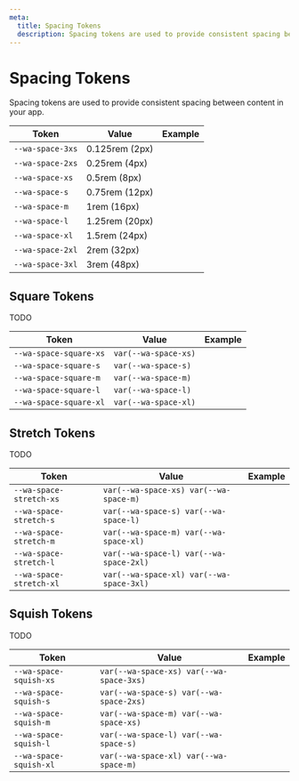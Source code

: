```yaml
---
meta:
  title: Spacing Tokens
  description: Spacing tokens are used to provide consistent spacing between content in your app.
---
```


# Spacing Tokens

Spacing tokens are used to provide consistent spacing between content in your app.

| Token            | Value          | Example                                                                               |
| ---------------- | -------------- | ------------------------------------------------------------------------------------- |
| `--wa-space-3xs` | 0.125rem (2px) | <div class="spacing-demo" style="width: var(--wa-space-3xs); height: 0.25rem;"></div> |
| `--wa-space-2xs` | 0.25rem (4px)  | <div class="spacing-demo" style="width: var(--wa-space-2xs); height: 0.25rem;"></div> |
| `--wa-space-xs`  | 0.5rem (8px)   | <div class="spacing-demo" style="width: var(--wa-space-xs); height: 0.25rem;"></div>  |
| `--wa-space-s`   | 0.75rem (12px) | <div class="spacing-demo" style="width: var(--wa-space-s); height: 0.25rem;"></div>   |
| `--wa-space-m`   | 1rem (16px)    | <div class="spacing-demo" style="width: var(--wa-space-m); height: 0.25rem;"></div>   |
| `--wa-space-l`   | 1.25rem (20px) | <div class="spacing-demo" style="width: var(--wa-space-l); height: 0.25rem;"></div>   |
| `--wa-space-xl`  | 1.5rem (24px)  | <div class="spacing-demo" style="width: var(--wa-space-xl); height: 0.25rem;"></div>  |
| `--wa-space-2xl` | 2rem (32px)    | <div class="spacing-demo" style="width: var(--wa-space-2xl); height: 0.25rem;"></div> |
| `--wa-space-3xl` | 3rem (48px)    | <div class="spacing-demo" style="width: var(--wa-space-3xl); height: 0.25rem;"></div> |

## Square Tokens

TODO

| Token                  | Value                | Example                                                                                             |
| ---------------------- | -------------------- | --------------------------------------------------------------------------------------------------- |
| `--wa-space-square-xs` | `var(--wa-space-xs)` | <div class="spacing-demo" style="display: inline-block; padding: var(--wa-space-square-xs);"></div> |
| `--wa-space-square-s`  | `var(--wa-space-s)`  | <div class="spacing-demo" style="display: inline-block; padding: var(--wa-space-square-s);"></div>  |
| `--wa-space-square-m`  | `var(--wa-space-m)`  | <div class="spacing-demo" style="display: inline-block; padding: var(--wa-space-square-m);"></div>  |
| `--wa-space-square-l`  | `var(--wa-space-l)`  | <div class="spacing-demo" style="display: inline-block; padding: var(--wa-space-square-l);"></div>  |
| `--wa-space-square-xl` | `var(--wa-space-xl)` | <div class="spacing-demo" style="display: inline-block; padding: var(--wa-space-square-xl);"></div> |

## Stretch Tokens

TODO

| Token                   | Value                                    | Example                                                                                              |
| ----------------------- | ---------------------------------------- | ---------------------------------------------------------------------------------------------------- |
| `--wa-space-stretch-xs` | `var(--wa-space-xs) var(--wa-space-m)`   | <div class="spacing-demo" style="display: inline-block; padding: var(--wa-space-stretch-xs);"></div> |
| `--wa-space-stretch-s`  | `var(--wa-space-s) var(--wa-space-l)`    | <div class="spacing-demo" style="display: inline-block; padding: var(--wa-space-stretch-s);"></div>  |
| `--wa-space-stretch-m`  | `var(--wa-space-m) var(--wa-space-xl)`   | <div class="spacing-demo" style="display: inline-block; padding: var(--wa-space-stretch-m);"></div>  |
| `--wa-space-stretch-l`  | `var(--wa-space-l) var(--wa-space-2xl)`  | <div class="spacing-demo" style="display: inline-block; padding: var(--wa-space-stretch-l);"></div>  |
| `--wa-space-stretch-xl` | `var(--wa-space-xl) var(--wa-space-3xl)` | <div class="spacing-demo" style="display: inline-block; padding: var(--wa-space-stretch-xl);"></div> |

## Squish Tokens

TODO

| Token                  | Value                                    | Example                                                                                             |
| ---------------------- | ---------------------------------------- | --------------------------------------------------------------------------------------------------- |
| `--wa-space-squish-xs` | `var(--wa-space-xs) var(--wa-space-3xs)` | <div class="spacing-demo" style="display: inline-block; padding: var(--wa-space-squish-xs);"></div> |
| `--wa-space-squish-s`  | `var(--wa-space-s) var(--wa-space-2xs)`  | <div class="spacing-demo" style="display: inline-block; padding: var(--wa-space-squish-s);"></div>  |
| `--wa-space-squish-m`  | `var(--wa-space-m) var(--wa-space-xs)`   | <div class="spacing-demo" style="display: inline-block; padding: var(--wa-space-squish-m);"></div>  |
| `--wa-space-squish-l`  | `var(--wa-space-l) var(--wa-space-s)`    | <div class="spacing-demo" style="display: inline-block; padding: var(--wa-space-squish-l);"></div>  |
| `--wa-space-squish-xl` | `var(--wa-space-xl) var(--wa-space-m)`   | <div class="spacing-demo" style="display: inline-block; padding: var(--wa-space-squish-xl);"></div> |
